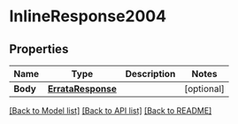 # InlineResponse2004

## Properties

Name | Type | Description | Notes
------------ | ------------- | ------------- | -------------
**Body** | [**ErrataResponse**](ErrataResponse.md) |  | [optional] 

[[Back to Model list]](../README.md#documentation-for-models) [[Back to API list]](../README.md#documentation-for-api-endpoints) [[Back to README]](../README.md)


